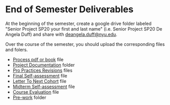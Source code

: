 # End of Semester Deliverables

At the beginning of the semester, create a google drive folder labeled "Senior Project SP20 your first and last name" \(i.e. Senior Project SP20 De Angela Duff\) and share with deangela.duff@nyu.edu.

Over the course of the semester, you should upload the corresponding files and folers.

* [Process pdf or book](pdf_or_book.md) file
* [Project Documentation](project_documentation.md) folder
* [Pro Practices Revisions](pro_practices_revisions.md) files
* [Final Self-assessment](final_self_assessment.md) file
* [Letter To Next Cohort](letter_to_next_cohort.md) file 
* [Midterm Self-assessment](midterm_self_assessment.md) file
* [Course Evaluation](course_evaluation.md) file
* [Pre-work](pre-work.md) folder

